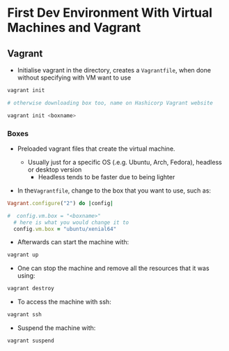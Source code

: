 # First Dev Environment With Virtual Machines and Vagrant

## Vagrant

* Initialise vagrant in the directory, creates a `Vagrantfile`, when done without specifying with VM want to use
```sh
vagrant init

# otherwise downloading box too, name on Hashicorp Vagrant website

vagrant init <boxname>
```

### Boxes

* Preloaded vagrant files that create the virtual machine.
	* Usually just for a specific OS (.e.g. Ubuntu, Arch, Fedora), headless or desktop version
		* Headless tends to be faster due to being lighter

* In the`Vagrantfile`, change to the box that you want to use, such as:
```ruby
Vagrant.configure("2") do |config|

#  config.vm.box = "<boxname>"
  # here is what you would change it to
  config.vm.box = "ubuntu/xenial64"
```

* Afterwards can start the machine with:
```sh
vagrant up
```

* One can stop the machine and remove all the resources that it was using:
```sh
vagrant destroy
```

* To access the machine with ssh:
```sh
vagrant ssh
```

* Suspend the machine with:
```sh
vagrant suspend
```
